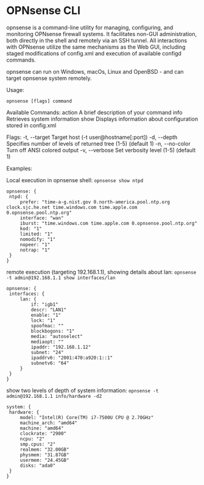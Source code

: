 # OPNsense CLI
opnsense is a command-line utility for managing, configuring, and monitoring OPNsense firewall systems.
It facilitates non-GUI administration, both directly in the shell and remotely via an SSH tunnel.
All interactions with OPNsense utilize the same mechanisms as the Web GUI,
including staged modifications of config.xml and execution of available configd commands.

opnsense can run on Windows, macOs, Linux and OpenBSD - and can target opnsense system remotely.


Usage:

  `opnsense [flags] command`


Available Commands:
  action      A brief description of your command
  info        Retrieves system information
  show        Displays information about configuration stored in config.xml

Flags:
  -t, --target          Target host (-t user@hostname[:port])
  -d, --depth           Specifies number of levels of returned tree (1-5) (default 1)
  -n, --no-color        Turn off ANSI colored output
  -v, --verbose         Set verbosity level (1-5) (default 1)

Examples:

   Local execution in opnsense shell: `opnsense show ntpd`
   ```
   opnsense: {
    ntpd: {
        prefer: "time-a-g.nist.gov 0.north-america.pool.ntp.org clock.sjc.he.net time.windows.com time.apple.com 0.opnsense.pool.ntp.org"
        interface: "wan"
        iburst: "time.windows.com time.apple.com 0.opnsense.pool.ntp.org"
        kod: "1"
        limited: "1"
        nomodify: "1"
        nopeer: "1"
        notrap: "1"
    }
}
   ```

   remote execution (targeting 192.168.1.1), showing details about lan: `opnsense -t admin@192.168.1.1 show interfaces/lan`
   ```
   opnsense: {
    interfaces: {
        lan: {
            if: "igb1"
            descr: "LAN1"
            enable: "1"
            lock: "1"
            spoofmac: ""
            blockbogons: "1"
            media: "autoselect"
            mediaopt: ""
            ipaddr: "192.168.1.12"
            subnet: "24"
            ipaddrv6: "2001:470:a920:1::1"
            subnetv6: "64"
        }
    }
}
   ```

   show two levels of depth of system information: `opnsense -t admin@192.168.1.1 info/hardware -d2`
   ```
   system: {
    hardware: {
        model: "Intel(R) Core(TM) i7-7500U CPU @ 2.70GHz"
        machine_arch: "amd64"
        machine: "amd64"
        clockrate: "2900"
        ncpu: "2"
        smp.cpus: "2"
        realmem: "32.00GB"
        physmem: "31.87GB"
        usermem: "24.45GB"
        disks: "ada0"
    }
}
   ```

